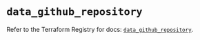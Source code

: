 # `data_github_repository`

Refer to the Terraform Registry for docs: [`data_github_repository`](https://registry.terraform.io/providers/integrations/github/6.1.0/docs/data-sources/repository).
